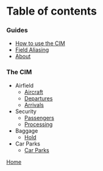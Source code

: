 # Table of contents

### Guides
- [How to use the CIM](./howto.md)
- [Field Aliasing](https://docs.splunk.com/Documentation/Splunk/latest/Knowledge/Addaliasestofields)
- [About](./About.md)

### The CIM
- Airfield
  - [Aircraft](./Aircraft.md)
  - [Departures](./Departures.md)
  - [Arrivals](./Arrivals.md)
- Security
  - [Passengers](./Passengers.md)
  - [Processing](./Passengers.md#Processing)
- Baggage
  - [Hold](./Hold.md)
- Car Parks
  - [Car Parks](./CarParks.md)


[Home](./)
